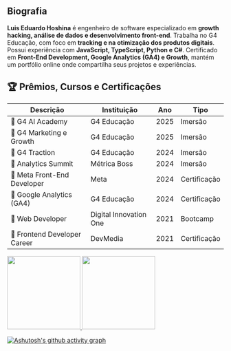 ## Biografia

<div vocab="http://schema.org/" typeof="Person">
  <p property="description">
    <strong property="name">Luis Eduardo Hoshina</strong> é <span property="jobTitle">engenheiro de software</span>  
    especializado em <strong>growth hacking, análise de dados e desenvolvimento front-end</strong>. Trabalha no  
    <span property="worksFor" typeof="EducationalOrganization" resource="http://g4educacao.com.br">G4 Educação</span>,  
    com foco em <strong>tracking e na otimização dos produtos digitais</strong>.  
    Possui experiência com <strong>JavaScript, TypeScript, Python e C#</strong>. 
    Certificado em <strong>Front-End Development, Google Analytics (GA4) e Growth</strong>, mantém um portfólio online onde compartilha seus projetos e experiências.
  </p>
</div>

## 🏆 Prêmios, Cursos e Certificações

Descrição | Instituição | Ano | Tipo
--------- | ----------- | --- | ----
🏅 G4 AI Academy | G4 Educação | 2025 | Imersão
🏅 G4 Marketing e Growth | G4 Educação | 2025 | Imersão
🏅 G4 Traction | G4 Educação | 2024 | Imersão
🏅 Analytics Summit | Métrica Boss | 2024 | Imersão
🏅 Meta Front-End Developer | Meta | 2024 | Certificação
🏅 Google Analytics (GA4) | G4 Educação | 2024 | Certificação
🏅 Web Developer | Digital Innovation One | 2021 | Bootcamp
🏅 Frontend Developer Career | DevMedia | 2021 | Certificação

<div>
  <a href="https://github.com/duhoshina">
  <img height="170cm" src="https://github-readme-stats.vercel.app/api/top-langs/?username=duhoshina&layout=compact&langs_count=7&theme=dark"/>
  <img height="170cm" src="https://github-readme-stats.vercel.app/api?username=duhoshina&show_icons=true&theme=dark&include_all_commits=true&account_private=true"/>
</div>

[![Ashutosh's github activity graph](https://github-readme-activity-graph.vercel.app/graph?username=duhoshina&bg_color=0a0c10&color=dedede&line=00ff4c&point=00d636&area=true&hide_border=true)](https://github.com/ashutosh00710/github-readme-activity-graph)

